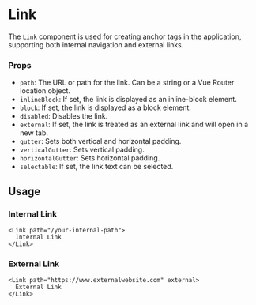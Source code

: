 
# Link

The `Link` component is used for creating anchor tags in the application, supporting both internal navigation and external links.

### Props

- `path`: The URL or path for the link. Can be a string or a Vue Router location object.
- `inlineBlock`: If set, the link is displayed as an inline-block element.
- `block`: If set, the link is displayed as a block element.
- `disabled`: Disables the link.
- `external`: If set, the link is treated as an external link and will open in a new tab.
- `gutter`: Sets both vertical and horizontal padding.
- `verticalGutter`: Sets vertical padding.
- `horizontalGutter`: Sets horizontal padding.
- `selectable`: If set, the link text can be selected.

## Usage

### Internal Link
```vue
<Link path="/your-internal-path">
  Internal Link
</Link>
```

### External Link
```vue
<Link path="https://www.externalwebsite.com" external>
  External Link
</Link>
```